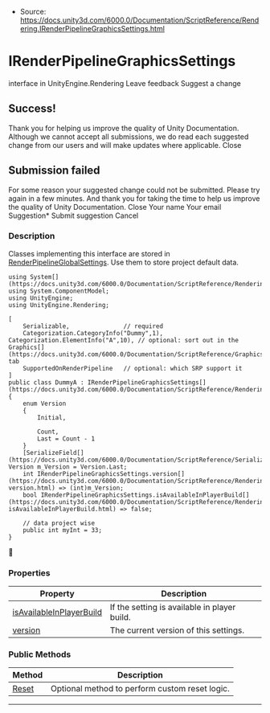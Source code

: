 * Source: https://docs.unity3d.com/6000.0/Documentation/ScriptReference/Rendering.IRenderPipelineGraphicsSettings.html

# IRenderPipelineGraphicsSettings
interface in UnityEngine.Rendering
Leave feedback
Suggest a change
## Success!
Thank you for helping us improve the quality of Unity Documentation. Although we cannot accept all submissions, we do read each suggested change from our users and will make updates where applicable.
Close
## Submission failed
For some reason your suggested change could not be submitted. Please <a>try again</a> in a few minutes. And thank you for taking the time to help us improve the quality of Unity Documentation.
Close
Your name Your email Suggestion* Submit suggestion
Cancel
### Description
Classes implementing this interface are stored in [RenderPipelineGlobalSettings](https://docs.unity3d.com/6000.0/Documentation/ScriptReference/Rendering.RenderPipelineGlobalSettings.html). Use them to store project default data.
```
using System[](https://docs.unity3d.com/6000.0/Documentation/ScriptReference/Rendering.VirtualTexturing.System.html);
using System.ComponentModel;
using UnityEngine;
using UnityEngine.Rendering;  
  
[
    Serializable,               // required
    Categorization.CategoryInfo("Dummy",1), Categorization.ElementInfo("A",10), // optional: sort out in the Graphics[](https://docs.unity3d.com/6000.0/Documentation/ScriptReference/Graphics.html) tab
    SupportedOnRenderPipeline   // optional: which SRP support it
]
public class DummyA : IRenderPipelineGraphicsSettings[](https://docs.unity3d.com/6000.0/Documentation/ScriptReference/Rendering.IRenderPipelineGraphicsSettings.html)
{
    enum Version
    {
        Initial,  
  
        Count,
        Last = Count - 1
    }
    [SerializeField[](https://docs.unity3d.com/6000.0/Documentation/ScriptReference/SerializeField.html)] Version m_Version = Version.Last;
    int IRenderPipelineGraphicsSettings.version[](https://docs.unity3d.com/6000.0/Documentation/ScriptReference/Rendering.IRenderPipelineGraphicsSettings-version.html) => (int)m_Version;
    bool IRenderPipelineGraphicsSettings.isAvailableInPlayerBuild[](https://docs.unity3d.com/6000.0/Documentation/ScriptReference/Rendering.IRenderPipelineGraphicsSettings-isAvailableInPlayerBuild.html) => false;  
  
    // data project wise
    public int myInt = 33;
}

```

### Properties
Property | Description  
---|---  
[isAvailableInPlayerBuild](https://docs.unity3d.com/6000.0/Documentation/ScriptReference/Rendering.IRenderPipelineGraphicsSettings-isAvailableInPlayerBuild.html) | If the setting is available in player build.  
[version](https://docs.unity3d.com/6000.0/Documentation/ScriptReference/Rendering.IRenderPipelineGraphicsSettings-version.html) | The current version of this settings.  
### Public Methods
Method | Description  
---|---  
[Reset](https://docs.unity3d.com/6000.0/Documentation/ScriptReference/Rendering.IRenderPipelineGraphicsSettings.Reset.html) | Optional method to perform custom reset logic.  
* * *
